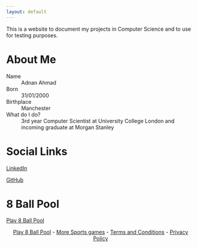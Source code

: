 ```yaml
---
layout: default
---
```



<!-- Insert this code before your </body> tag -->
<script src="//static.miniclipcdn.com/js/game-embed.js"></script>

This is a website to document my projects in Computer Science and to use for testing purposes.

# About Me
<dl>
<dt>Name</dt>
<dd>Adnan Ahmad</dd>
<dt>Born</dt>
<dd>31/01/2000</dd>
<dt>Birthplace</dt>
<dd>Manchester</dd>
<dt>What do I do?</dt>
<dd>3rd year Computer Scientist at University College London and incoming graduate at Morgan Stanley</dd>
</dl>

# Social Links

[LinkedIn](https://www.linkedin.com/in/adnan-ahmad-79880b171/)

[GitHub](https://github.com/addybongo)

# 8 Ball Pool
<div class="miniclip-game-embed" data-game-name="8-ball-pool-multiplayer" data-theme="5" data-width="1010" data-height="640" data-language="en"><a href="https://www.miniclip.com/games/8-ball-pool-multiplayer/">Play 8 Ball Pool</a></div>
<p style="text-align:center;">
    <a href="https://www.miniclip.com/games/8-ball-pool-multiplayer/" target="_blank">Play 8 Ball Pool</a> -
    <a href="https://www.miniclip.com/games/genre-3/" target="_blank">More Sports games</a> -
    <a href="https://www.miniclip.com/terms" target="_blank">Terms and Conditions</a> -
    <a href="https://www.miniclip.com/privacy" target="_blank">Privacy Policy</a>
</p>
